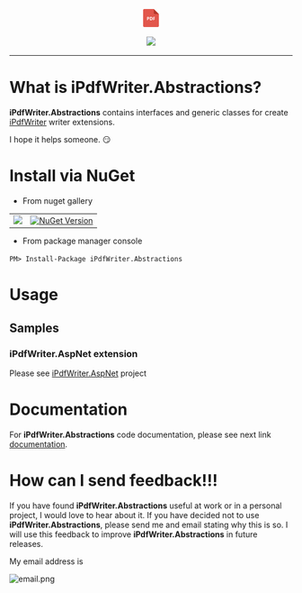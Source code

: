 <p align="center">
  <img src="https://github.com/iAJTin/iPdfWriter.Abstractions/blob/master/nuget/iPdfWriter.Abstractions.png" height="32"/>
</p>
<p align="center">
  <a href="https://github.com/iAJTin/iPdfWriter.Abstractions">
    <img src="https://img.shields.io/badge/iTin-iPdfWriter.Abstractions-green.svg?style=flat"/>
  </a>
</p>

***

# What is iPdfWriter.Abstractions?

**iPdfWriter.Abstractions** contains interfaces and generic classes for create [iPdfWriter](https://github.com/iAJTin/iPdfWriter) writer extensions.

I hope it helps someone. :smirk:

# Install via NuGet

- From nuget gallery

<table>
  <tr>
    <td>
      <a href="https://github.com/iAJTin/iPdfWriter.Abstractions">
        <img src="https://img.shields.io/badge/-iPdfWriter.Abstractions-green.svg?style=flat"/>
      </a>
    </td>
    <td>
      <a href="https://www.nuget.org/packages/iPdfWriter.Abstractions/">
        <img alt="NuGet Version" 
             src="https://img.shields.io/nuget/v/iPdfWriter.Abstractions.svg" /> 
      </a>
    </td>  
  </tr>
</table>

- From package manager console

```PM> Install-Package iPdfWriter.Abstractions```

# Usage

## Samples

### iPdfWriter.AspNet extension

Please see [iPdfWriter.AspNet](https://github.com/iAJTin/iPdfWriter.AspNet) project

# Documentation

For **iPdfWriter.Abstractions** code documentation, please see next link [documentation].

# How can I send feedback!!!

If you have found **iPdfWriter.Abstractions** useful at work or in a personal project, I would love to hear about it. If you have decided not to use **iPdfWriter.Abstractions**, please send me and email stating why this is so. I will use this feedback to improve **iPdfWriter.Abstractions** in future releases.

My email address is 

![email.png][email] 


[email]: ./assets/email.png "email"
[documentation]: ./documentation/iPdfWriter.Abstractions.Writer.md
